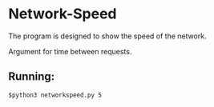 # Network-Speed

The program is designed to show the speed of the network.

Argument for time between requests.

## Running:
```
$python3 networkspeed.py 5
```
